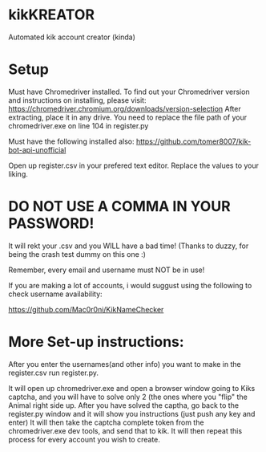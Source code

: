 # kikKREATOR
Automated kik account creator (kinda)

# Setup
Must have Chromedriver installed. To find out your Chromedriver version and instructions on installing, please visit: https://chromedriver.chromium.org/downloads/version-selection After extracting, place it in any drive. You need to replace the file path of your chromedriver.exe on line 104 in register.py

Must have the following installed also: https://github.com/tomer8007/kik-bot-api-unofficial

Open up register.csv in your prefered text editor. Replace the values to your liking.
# DO NOT USE A COMMA IN YOUR PASSWORD!
It will rekt your .csv and you WILL have a bad time!
(Thanks to duzzy, for being the crash test dummy on this one :)

Remember, every email and username must NOT be in use!

If you are making a lot of accounts, i would suggust using the following to check username availability:

https://github.com/Mac0r0ni/KikNameChecker

# More Set-up instructions: 
After you enter the usernames(and other info) you want to make in the register.csv run register.py.

It will open up chromedriver.exe and open a browser window going to Kiks captcha, and you will have to solve only 2 (the ones where you "flip" the Animal right side up.
After you have solved the captha, go back to the register.py window and it will show you instructions (just push any key and enter)
It will then take the captcha complete token from the chromedriver.exe dev tools, and send that to kik.
It will then repeat this process for every account you wish to create.
